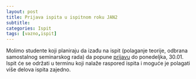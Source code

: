 ```yaml
---
layout: post
title: Prijava ispita u ispitnom roku JAN2
subtitle: 
categories: Ispit 
tags: [vazno,ispit]
---
```


Molimo studente koji planiraju da izađu na ispit (polaganje teorije, odbrana samostalnog seminarskog rada) da popune [prijavu](https://forms.gle/if7K677GqYBJeEVZ7) do ponedeljka, 30.01. Ispit će se održati u terminu koji nalaže raspored ispita i moguće je polagati više delova ispita zajedno.
